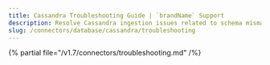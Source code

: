 ```yaml
---
title: Cassandra Troubleshooting Guide | `brandName` Support
description: Resolve Cassandra ingestion issues related to schema mismatches, driver compatibility, or tokens.
slug: /connectors/database/cassandra/troubleshooting
---
```


{% partial file="/v1.7/connectors/troubleshooting.md" /%}
